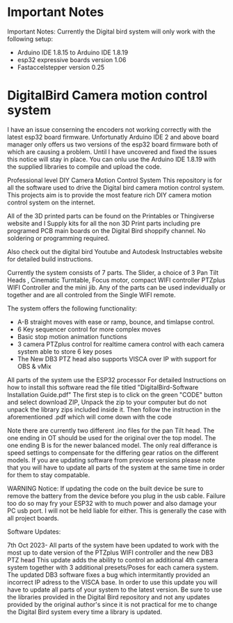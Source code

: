 # Important Notes

Important Notes: Currently the Digital bird system will only work with the following setup:

* Arduino IDE 1.8.15  to Arduino IDE 1.8.19
* esp32 expressive boards version 1.06
* Fastaccelstepper version 0.25




# DigitalBird Camera motion control system
I have an issue conserning the encoders not working correctly with the latest esp32 board firmware. Unfortunatly Arduino IDE 2 and above board manager only offers
us two versions of the esp32 board firmware both of which are causing a problem. Until I have uncovered and fixed the issues this notice will stay in place. You can onlu use the Arduino IDE 1.8.19
with the supplied libraries to compile and upload the code.

Professional level DIY Camera Motion Control System
This repository is for all the software used to drive the Digital bird camera motion control system.
This projects aim is to provide the most feature rich DIY camera motion control system on the internet.

All of the 3D printed parts can be found on the Printables or Thingiverse website and I Supply kits for all the non 3D Print parts
including pre programed PCB main boards on the Digital Bird shoppify channel. No soldering or programming required.

Also check out the digital bird Youtube and Autodesk Instructables website for detailed build instructions.

Currently the system consists of 7 parts. The Slider, a choice of 3 Pan Tilt Heads , Cinematic Turntable, Focus motor, compact WIFI controller
PTZplus WIFI Controller and the mini jib. Any of the parts can be used indevidually or together and are all controled from the Single WIFI remote.

The system offers the following functionality:
* A-B straight moves with ease or ramp, bounce, and timlapse control.
* 6 Key sequencer control for more complex moves
* Basic stop motion animation functions
* 3 camera PTZplus control for realtime camera control with each camera system able to store 6 key poses
* The New DB3 PTZ head also supports VISCA over IP with support for OBS & vMix


All parts of the system use the ESP32 processor
For detailed Instructions on how to install this software read the file titled "DigitalBird-Software Installation Guide.pdf"
The first step is to click on the green "CODE" button and select download ZIP, Unpack the zip to your computer but do not unpack the library zips included inside it.
Then follow the instruction in the aforementioned .pdf which will come down with the code

Note there are currently two different .ino files for the pan Tilt head. The one ending in OT should be used for the original over the top model. The one ending B is for the newer balanced model. The only real differance is speed settings to compensate for the differing gear ratios on the different models.
If you are updating software from previose versions please note that you will have to update all parts of the system at the same time in order for them to stay compatable.

WARNING Notice:
If updating the code on the built device be sure to remove the battery from the device before you plug in the usb cable.
Failure too do so may fry your ESP32 with to much power and also damage your PC usb port.
I will not be held liable for either. This is generally the case with all project boards.

Software Updates:

7th Oct 2023- All parts of the system have been updated to work with the most up to date version of the PTZplus WIFI controller and the new DB3 PTZ head
This update adds the ability to control an additional 4th camera system together with 3 additional presets/Poses for each camera system. The updated DB3 software fixes a bug
which intermitantly provided an incorrect IP adress to the VISCA base. In order to use this update you will have to update all parts of your system to the latest version.
Be sure to use the libraries provided in the Digital Bird repository and not any updates provided by the original author's since it is not practical for me to change the Digital Bird system
every time a library is updated.


                                  

